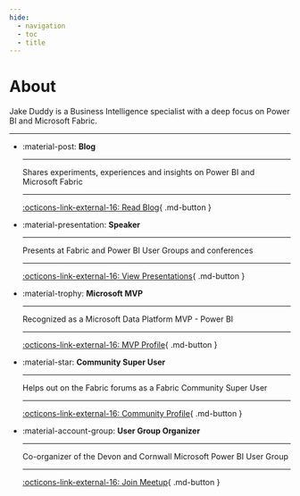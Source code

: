 ```yaml
---
hide:
  - navigation
  - toc
  - title
---
```


# About

Jake Duddy is a Business Intelligence specialist with a deep focus on Power BI and Microsoft Fabric.

---

<div class="grid cards" markdown>

-   :material-post: __Blog__

    ---

    Shares experiments, experiences and insights on Power BI and Microsoft Fabric

    ---

    [:octicons-link-external-16: Read Blog](https://evaluationcontext.github.io/){ .md-button }

-   :material-presentation: __Speaker__

    ---

    Presents at Fabric and Power BI User Groups and conferences

    ---

    [:octicons-link-external-16: View Presentations](https://evaluationcontext.github.io/presentations/){ .md-button }

-   :material-trophy: __Microsoft MVP__

    ---

    Recognized as a Microsoft Data Platform MVP - Power BI

    ---

    [:octicons-link-external-16: MVP Profile](https://mvp.microsoft.com/en-US/MVP/profile/83f59bc7-9ff2-46e3-a9c9-30c97cad847f){ .md-button }

-   :material-star: __Community Super User__

    ---

    Helps out on the Fabric forums as a Fabric Community Super User

    ---

    [:octicons-link-external-16: Community Profile](https://community.fabric.microsoft.com/t5/user/viewprofilepage/user-id/1231947){ .md-button }

-   :material-account-group: __User Group Organizer__

    ---

    Co-organizer of the Devon and Cornwall Microsoft Power BI User Group

    ---

    [:octicons-link-external-16: Join Meetup](https://www.meetup.com/d-c_powerbi/){ .md-button }

</div>